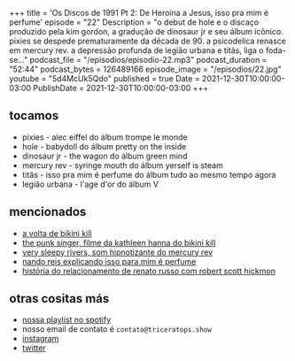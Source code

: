 +++
title = 'Os Discos de 1991 Pt 2: De Heroína a Jesus, isso pra mim é perfume'
episode = "22"
Description = "o debut de hole e o discaço produzido pela kim gordon, a gradução de dinosaur jr e seu álbum icônico. pixies se despede prematuramente da década de 90. a psicodelica renasce em mercury rev. a depressão profunda de legião urbana e titãs, liga o foda-se..."
podcast_file = "/episodios/episodio-22.mp3"
podcast_duration = "52:44"
podcast_bytes = 126489166
episode_image = "/episodios/22.jpg"
youtube = "5d4McUk5Qdo"
published = true
Date = 2021-12-30T10:00:00-03:00
PublishDate = 2021-12-30T10:00:00-03:00
+++

## tocamos
* pixies - alec eiffel do álbum trompe le monde
* hole - babydoll do álbum pretty on the inside
* dinosaur jr - the wagon do álbum green mind
* mercury rev - syringe mouth do álbum yerself is steam
* titãs - isso pra mim é perfume do álbum tudo ao mesmo tempo agora
* legião urbana - l'age d'or do álbum V

## mencionados
* [a volta de bikini kill](https://pitchfork.com/news/bikini-kill-reschedule-tour-for-2022/)
* [the punk singer, filme da kathleen hanna do bikini kill](https://www.imdb.com/title/tt1785612/)
* [very sleepy rivers, som hipnotizante do mercury rev](https://www.youtube.com/watch?v=cK2QWkpQgr0)
* [nando reis explicando isso para mim é perfume](https://www.youtube.com/watch?v=_HP-Rqd2Q3U)
* [história do relacionamento de renato russo com robert scott hickmon](https://www.youtube.com/watch?v=_HP-Rqd2Q3U)

## otras cositas más
* [nossa playlist no spotify](https://open.spotify.com/playlist/0UiztKuga6LmTAxWTsUQdw?si=fb96026bc1994d90)
* nosso email de contato é `contato@triceratops.show`
* [instagram](https://www.instagram.com/triceratops.show/)
* [twitter](https://twitter.com/TriceratopsShow/)
